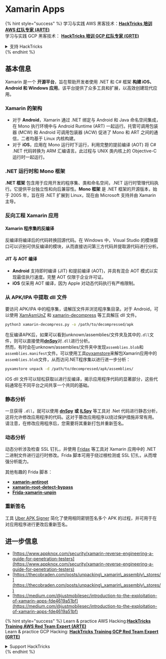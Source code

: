 # Xamarin Apps

{% hint style="success" %}
学习与实践 AWS 黑客技术：<img src="../.gitbook/assets/arte.png" alt="" data-size="line">[**HackTricks 培训 AWS 红队专家 (ARTE)**](https://training.hacktricks.xyz/courses/arte)<img src="../.gitbook/assets/arte.png" alt="" data-size="line">\
学习与实践 GCP 黑客技术： <img src="../.gitbook/assets/grte.png" alt="" data-size="line">[**HackTricks 培训 GCP 红队专家 (GRTE)**<img src="../.gitbook/assets/grte.png" alt="" data-size="line">](https://training.hacktricks.xyz/courses/grte)

<details>

<summary>支持 HackTricks</summary>

* 查看 [**订阅计划**](https://github.com/sponsors/carlospolop)!
* **加入** 💬 [**Discord 群组**](https://discord.gg/hRep4RUj7f) 或 [**Telegram 群组**](https://t.me/peass) 或 **关注** 我们的 **Twitter** 🐦 [**@hacktricks\_live**](https://twitter.com/hacktricks\_live)**.**
* **通过向** [**HackTricks**](https://github.com/carlospolop/hacktricks) 和 [**HackTricks Cloud**](https://github.com/carlospolop/hacktricks-cloud) GitHub 仓库提交 PR 分享黑客技巧。

</details>
{% endhint %}

## **基本信息**

Xamarin 是一个 **开源平台**，旨在帮助开发者使用 .NET 和 C# 框架 **构建 iOS、Android 和 Windows 应用**。该平台提供了众多工具和扩展，以高效创建现代应用。

### Xamarin 的架构

* 对于 **Android**，Xamarin 通过 .NET 绑定与 Android 和 Java 命名空间集成，在 Mono 执行环境中与 Android Runtime (ART) 一起运行。托管可调用包装器 (MCW) 和 Android 可调用包装器 (ACW) 促进了 Mono 和 ART 之间的通信，二者均基于 Linux 内核构建。
* 对于 **iOS**，应用在 Mono 运行时下运行，利用完整的提前编译 (AOT) 将 C# .NET 代码转换为 ARM 汇编语言。此过程与 UNIX 类内核上的 Objective-C 运行时一起运行。

### .NET 运行时和 Mono 框架

**.NET 框架** 包含用于应用开发的程序集、类和命名空间，.NET 运行时管理代码执行。它提供平台独立性和向后兼容性。**Mono 框架** 是 .NET 框架的开源版本，始于 2005 年，旨在将 .NET 扩展到 Linux，现在由 Microsoft 支持并由 Xamarin 主导。

### 反向工程 Xamarin 应用

#### Xamarin 程序集的反编译

反编译将编译后的代码转换回源代码。在 Windows 中，Visual Studio 的模块窗口可以识别可供反编译的模块，从而直接访问第三方代码并提取源代码进行分析。

#### JIT 与 AOT 编译

* **Android** 支持即时编译 (JIT) 和提前编译 (AOT)，并具有混合 AOT 模式以实现最佳执行速度。完整 AOT 仅限于企业许可证。
* **iOS** 仅采用 AOT 编译，因为 Apple 对动态代码执行有严格限制。

### 从 APK/IPA 中提取 dll 文件

要访问 APK/IPA 中的程序集，请解压文件并浏览程序集目录。对于 Android，可以使用 [XamAsmUnZ](https://github.com/cihansol/XamAsmUnZ) 和 [xamarin-decompress](https://github.com/NickstaDB/xamarin-decompress) 等工具解压 dll 文件。
```bash
python3 xamarin-decompress.py -o /path/to/decompressed/apk
```
在反编译APK后，如果可以看到unknown/assemblies/文件夹及其中的`.dll`文件，则可以直接使用[**dnSpy**](https://github.com/dnSpy/dnSpy)对`.dll`进行分析。\
然而，有时会在unknown/assemblies/文件夹中发现`assemblies.blob`和`assemblies.manifest`文件。可以使用工具[pyxamstore](https://github.com/jakev/pyxamstore)来解包Xamarin应用中的`assemblies.blob`文件，从而访问.NET程序集以进行进一步分析：
```bash
pyxamstore unpack -d /path/to/decompressed/apk/assemblies/
```
iOS dll 文件可以轻松获取以进行反编译，揭示应用程序代码的显著部分，这些代码通常在不同平台之间共享一个共同的基础。

### 静态分析

一旦获得 `.dll`，就可以使用 [**dnSpy**](https://github.com/dnSpy/dnSpy) **或** [**ILSpy**](https://github.com/icsharpcode/ILSpy) 等工具对 .Net 代码进行静态分析，这将允许修改应用程序的代码。这对于篡改应用程序以绕过保护措施非常有用。\
请注意，在修改应用程序后，您需要将其重新打包并重新签名。

### 动态分析

动态分析涉及检查 SSL 钉扎，并使用 [Fridax](https://github.com/NorthwaveSecurity/fridax) 等工具对 Xamarin 应用中的 .NET 二进制文件进行运行时修改。Frida 脚本可用于绕过根检测或 SSL 钉扎，从而增强分析能力。

其他有趣的 Frida 脚本：

* [**xamarin-antiroot**](https://codeshare.frida.re/@Gand3lf/xamarin-antiroot/)
* [**xamarin-root-detect-bypass**](https://codeshare.frida.re/@nuschpl/xamarin-root-detect-bypass/)
* [**Frida-xamarin-unpin**](https://github.com/GoSecure/frida-xamarin-unpin)

### 重新签名

工具 [Uber APK Signer](https://github.com/patrickfav/uber-apk-signer) 简化了使用相同密钥签名多个 APK 的过程，并可用于在对应用程序进行更改后重新签名。

## 进一步信息

* [https://www.appknox.com/security/xamarin-reverse-engineering-a-guide-for-penetration-testers](https://www.appknox.com/security/xamarin-reverse-engineering-a-guide-for-penetration-testers)
* [https://thecobraden.com/posts/unpacking\_xamarin\_assembly\_stores/](https://thecobraden.com/posts/unpacking\_xamarin\_assembly\_stores/)
* [https://medium.com/@justmobilesec/introduction-to-the-exploitation-of-xamarin-apps-fde4619a51bf](https://medium.com/@justmobilesec/introduction-to-the-exploitation-of-xamarin-apps-fde4619a51bf)

{% hint style="success" %}
Learn & practice AWS Hacking:<img src="../.gitbook/assets/arte.png" alt="" data-size="line">[**HackTricks Training AWS Red Team Expert (ARTE)**](https://training.hacktricks.xyz/courses/arte)<img src="../.gitbook/assets/arte.png" alt="" data-size="line">\
Learn & practice GCP Hacking: <img src="../.gitbook/assets/grte.png" alt="" data-size="line">[**HackTricks Training GCP Red Team Expert (GRTE)**<img src="../.gitbook/assets/grte.png" alt="" data-size="line">](https://training.hacktricks.xyz/courses/grte)

<details>

<summary>Support HackTricks</summary>

* Check the [**subscription plans**](https://github.com/sponsors/carlospolop)!
* **Join the** 💬 [**Discord group**](https://discord.gg/hRep4RUj7f) or the [**telegram group**](https://t.me/peass) or **follow** us on **Twitter** 🐦 [**@hacktricks\_live**](https://twitter.com/hacktricks\_live)**.**
* **Share hacking tricks by submitting PRs to the** [**HackTricks**](https://github.com/carlospolop/hacktricks) and [**HackTricks Cloud**](https://github.com/carlospolop/hacktricks-cloud) github repos.

</details>
{% endhint %}
